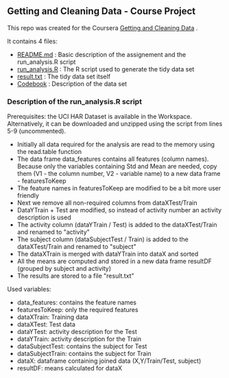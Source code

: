 ## Getting and Cleaning Data - Course Project

This repo was created for the Coursera [Getting and Cleaning Data](https://www.coursera.org/course/getdata) .

It contains 4 files:
  - [README.md](https://www.coursera.org/course/getdata) : Basic description of the assignement and the run_analysis.R script
  - [run_analysis.R](https://github.com/markcom/getdata-031/blob/master/run_analysis.R) : The R script used to generate the tidy data set
  - [result.txt](https://github.com/markcom/getdata-031/blob/master/result.txt) : The tidy data set itself
  - [Codebook](https://github.com/markcom/getdata-031/blob/master/CodeBook) : Description of the data set


### Description of the run_analysis.R script

Prerequisites: the UCI HAR Dataset is available in the Workspace. Alternatively, it can be downloaded and unzipped using the script from lines 5-9 (uncommented).

  - Initially all data required for the analysis are read to the memory using the read.table function
  - The data frame data_features contains all features (column names). Because only the variables containing Std and Mean are needed, copy them (V1 - the column number, V2 - variable name) to a new data frame - featuresToKeep
  - The feature names in featuresToKeep are modified to be a bit more user friendly
  - Next we remove all non-required columns from dataXTest/Train
  - DataYTrain + Test are modified, so instead of activity number an activity description is used
  - The activity column (dataYTrain / Test) is added to the dataXTest/Train and renamed to "activity"
  - The subject column (dataSubjectTest / Train) is added to the dataXTest/Train and renamed to "subject"
  - The dataXTrain is merged with dataYTrain into dataX and sorted
  - All the means are computed and stored in a new data frame resultDF (grouped by subject and activity)
  - The results are stored to a file "result.txt"

Used variables:
  - data_features: contains the feature names
  - featuresToKeep: only the required features
  - dataXTrain: Training data
  - dataXTest: Test data
  - dataYTest: activity description for the Test
  - dataYTrain: activity description for the Train
  - dataSubjectTest: contains the subject for Test
  - dataSubjectTrain: contains the subject for Train
  - dataX: dataframe containing joined data (X,Y/Train/Test, subject)
  - resultDF: means calculated for dataX
